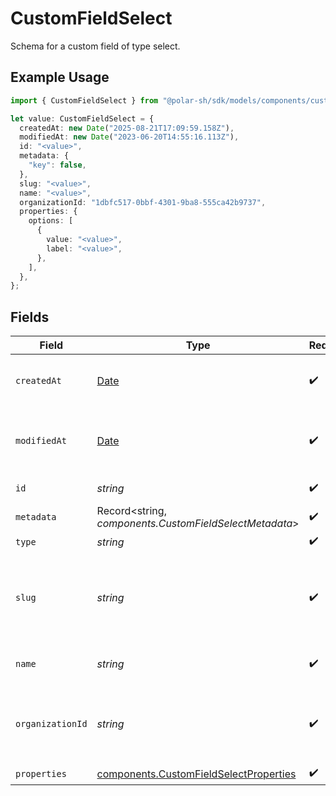 # CustomFieldSelect

Schema for a custom field of type select.

## Example Usage

```typescript
import { CustomFieldSelect } from "@polar-sh/sdk/models/components/customfieldselect.js";

let value: CustomFieldSelect = {
  createdAt: new Date("2025-08-21T17:09:59.158Z"),
  modifiedAt: new Date("2023-06-20T14:55:16.113Z"),
  id: "<value>",
  metadata: {
    "key": false,
  },
  slug: "<value>",
  name: "<value>",
  organizationId: "1dbfc517-0bbf-4301-9ba8-555ca42b9737",
  properties: {
    options: [
      {
        value: "<value>",
        label: "<value>",
      },
    ],
  },
};
```

## Fields

| Field                                                                                            | Type                                                                                             | Required                                                                                         | Description                                                                                      | Example                                                                                          |
| ------------------------------------------------------------------------------------------------ | ------------------------------------------------------------------------------------------------ | ------------------------------------------------------------------------------------------------ | ------------------------------------------------------------------------------------------------ | ------------------------------------------------------------------------------------------------ |
| `createdAt`                                                                                      | [Date](https://developer.mozilla.org/en-US/docs/Web/JavaScript/Reference/Global_Objects/Date)    | :heavy_check_mark:                                                                               | Creation timestamp of the object.                                                                |                                                                                                  |
| `modifiedAt`                                                                                     | [Date](https://developer.mozilla.org/en-US/docs/Web/JavaScript/Reference/Global_Objects/Date)    | :heavy_check_mark:                                                                               | Last modification timestamp of the object.                                                       |                                                                                                  |
| `id`                                                                                             | *string*                                                                                         | :heavy_check_mark:                                                                               | The ID of the object.                                                                            |                                                                                                  |
| `metadata`                                                                                       | Record<string, *components.CustomFieldSelectMetadata*>                                           | :heavy_check_mark:                                                                               | N/A                                                                                              |                                                                                                  |
| `type`                                                                                           | *string*                                                                                         | :heavy_check_mark:                                                                               | N/A                                                                                              |                                                                                                  |
| `slug`                                                                                           | *string*                                                                                         | :heavy_check_mark:                                                                               | Identifier of the custom field. It'll be used as key when storing the value.                     |                                                                                                  |
| `name`                                                                                           | *string*                                                                                         | :heavy_check_mark:                                                                               | Name of the custom field.                                                                        |                                                                                                  |
| `organizationId`                                                                                 | *string*                                                                                         | :heavy_check_mark:                                                                               | The ID of the organization owning the custom field.                                              | 1dbfc517-0bbf-4301-9ba8-555ca42b9737                                                             |
| `properties`                                                                                     | [components.CustomFieldSelectProperties](../../models/components/customfieldselectproperties.md) | :heavy_check_mark:                                                                               | N/A                                                                                              |                                                                                                  |